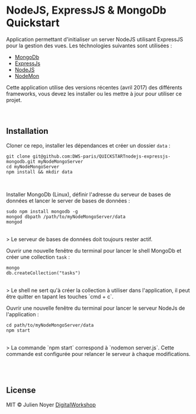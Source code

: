 # NodeJS, ExpressJS & MongoDb Quickstart
Application permettant d'initialiser un server NodeJS utilisant ExpressJS pour la gestion des vues. Les téchnologies suivantes sont utilisées :
- [MongoDb](https://www.mongodb.com/)
- [ExpressJs](http://expressjs.com/fr/)
- [NodeJS](https://nodejs.org/en/)
- [NodeMon](https://nodemon.io/)

Cette application utilise des versions récentes (avril 2017) des différents frameworks, vous devez les installer ou les mettre à jour pour utiliser ce projet.
<br/><br/><br/>


## Installation

Cloner ce repo, installer les dépendances et créer un dossier `data` :
```
git clone git@github.com:DWS-paris/QUICKSTARTnodejs-expressjs-mongodb.git myNodeMongoServer
cd myNodeMongoServer
npm install && mkdir data
```
<br/>

Installer MongoDb (Linux), définir l'adresse du serveur de bases de données et lancer le server de bases de données :
```
sudo npm install mongodb -g
mongod dbpath /path/to/myNodeMongoServer/data
mongod
```
<br/>
> Le serveur de bases de données doit toujours rester actif.

<br/>

Ouvrir une nouvelle fenêtre du terminal pour lancer le shell MongoDb et créer une collection `task` :
```
mongo
db.createCollection("tasks")
```
<br/>
> Le shell ne sert qu'à créer la collection à utiliser dans l'application, il peut être quitter en tapant les touches `cmd + c`.

<br/>

Ouvrir une nouvelle fenêtre du terminal pour lancer le serveur NodeJs de l'application :
```
cd path/to/myNodeMongoServer/data
npm start
```
<br/>
> La commande `npm start` correspond à `nodemon server.js`. Cette commande est configurée pour relancer le serveur à chaque modifications.

<br/><br/>


## License
MIT © Julien Noyer [DigitalWorkshop](http://www.digitalworkshop.fr)
